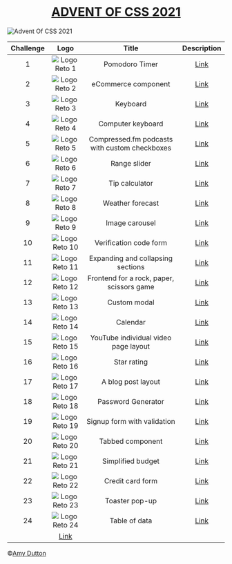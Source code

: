 <h1 style="text-align: center;">
    <a href="https://www.adventofcss.com/">ADVENT OF CSS 2021</a>
</h1>

![Advent Of CSS 2021](https://github.com/codigocaballer/adventofcss-2021/blob/main/static/cover.jpeg)

| Challenge |                                            Logo                                               |                       Title                               |                    Description                                                                   |
|:---------:|:---------------------------------------------------------------------------------------------:|:---------------------------------------------------------:|:------------------------------------------------------------------------------------------------:|
|     1     |  ![Logo Reto 1](https://github.com/codigocaballer/adventofcss-2021/blob/main/static/1.png)  |        Pomodoro Timer                                     | [Link](https://github.com/codigocaballer/adventofcss-2021/blob/main/src/challenge1/README.md)  | 
|     2     |  ![Logo Reto 2](https://github.com/codigocaballer/adventofcss-2021/blob/main/static/2.png)  |        eCommerce component                                | [Link](https://github.com/codigocaballer/adventofcss-2021/blob/main/src/challenge2/README.md)  |
|     3     |  ![Logo Reto 3](https://github.com/codigocaballer/adventofcss-2021/blob/main/static/3.png)  |        Keyboard                                           | [Link](https://github.com/codigocaballer/adventofcss-2021/blob/main/src/challenge3/README.md)  |
|     4     |  ![Logo Reto 4](https://github.com/codigocaballer/adventofcss-2021/blob/main/static/4.png)  |        Computer keyboard                                  | [Link](https://github.com/codigocaballer/adventofcss-2021/blob/main/src/challenge4/README.md)  |
|     5     |  ![Logo Reto 5](https://github.com/codigocaballer/adventofcss-2021/blob/main/static/5.png)  |        Compressed.fm podcasts with custom checkboxes      | [Link](https://github.com/codigocaballer/adventofcss-2021/blob/main/src/challenge5/README.md)  |
|     6     |  ![Logo Reto 6](https://github.com/codigocaballer/adventofcss-2021/blob/main/static/6.png)  |        Range slider                                       | [Link](https://github.com/codigocaballer/adventofcss-2021/blob/main/src/challenge6/README.md)  |
|     7     |  ![Logo Reto 7](https://github.com/codigocaballer/adventofcss-2021/blob/main/static/7.png)  |        Tip calculator                                     | [Link](https://github.com/codigocaballer/adventofcss-2021/blob/main/src/challenge7/README.md)  |
|     8     |  ![Logo Reto 8](https://github.com/codigocaballer/adventofcss-2021/blob/main/static/8.png)  |        Weather forecast                                   | [Link](https://github.com/codigocaballer/adventofcss-2021/blob/main/src/challenge8/README.md)  |
|     9     |  ![Logo Reto 9](https://github.com/codigocaballer/adventofcss-2021/blob/main/static/9.png)  |        Image carousel                                     | [Link](https://github.com/codigocaballer/adventofcss-2021/blob/main/src/challenge9/README.md)  |
|    10     | ![Logo Reto 10](https://github.com/codigocaballer/adventofcss-2021/blob/main/static/10.png) |        Verification code form                             | [Link](https://github.com/codigocaballer/adventofcss-2021/blob/main/src/challenge10/README.md) |
|    11     | ![Logo Reto 11](https://github.com/codigocaballer/adventofcss-2021/blob/main/static/11.png) |        Expanding and collapsing sections                  | [Link](https://github.com/codigocaballer/adventofcss-2021/blob/main/src/challenge11/README.md) |
|    12     | ![Logo Reto 12](https://github.com/codigocaballer/adventofcss-2021/blob/main/static/12.png) |        Frontend for a rock, paper, scissors game          | [Link](https://github.com/codigocaballer/adventofcss-2021/blob/main/src/challenge12/README.md) |
|    13     | ![Logo Reto 13](https://github.com/codigocaballer/adventofcss-2021/blob/main/static/13.png) |        Custom modal                                       | [Link](https://github.com/codigocaballer/adventofcss-2021/blob/main/src/challenge13/README.md) |
|    14     | ![Logo Reto 14](https://github.com/codigocaballer/adventofcss-2021/blob/main/static/14.png) |        Calendar                                           | [Link](https://github.com/codigocaballer/adventofcss-2021/blob/main/src/challenge14/README.md) |
|    15     | ![Logo Reto 15](https://github.com/codigocaballer/adventofcss-2021/blob/main/static/15.png) |        YouTube individual video page layout               | [Link](https://github.com/codigocaballer/adventofcss-2021/blob/main/src/challenge15/README.md) |
|    16     | ![Logo Reto 16](https://github.com/codigocaballer/adventofcss-2021/blob/main/static/16.png) |        Star rating                                        | [Link](https://github.com/codigocaballer/adventofcss-2021/blob/main/src/challenge16/README.md) |
|    17     | ![Logo Reto 17](https://github.com/codigocaballer/adventofcss-2021/blob/main/static/17.png) |        A blog post layout                                 | [Link](https://github.com/codigocaballer/adventofcss-2021/blob/main/src/challenge17/README.md) |
|    18     | ![Logo Reto 18](https://github.com/codigocaballer/adventofcss-2021/blob/main/static/18.png) |        Password Generator                                 | [Link](https://github.com/codigocaballer/adventofcss-2021/blob/main/src/challenge18/README.md) |
|    19     | ![Logo Reto 19](https://github.com/codigocaballer/adventofcss-2021/blob/main/static/19.png) |        Signup form with validation                        | [Link](https://github.com/codigocaballer/adventofcss-2021/blob/main/src/challenge19/README.md) |
|    20     | ![Logo Reto 20](https://github.com/codigocaballer/adventofcss-2021/blob/main/static/20.png) |        Tabbed component                                   | [Link](https://github.com/codigocaballer/adventofcss-2021/blob/main/src/challenge20/README.md) |
|    21     | ![Logo Reto 21](https://github.com/codigocaballer/adventofcss-2021/blob/main/static/21.png) |        Simplified budget                                  | [Link](https://github.com/codigocaballer/adventofcss-2021/blob/main/src/challenge21/README.md) |
|    22     | ![Logo Reto 22](https://github.com/codigocaballer/adventofcss-2021/blob/main/static/22.png) |        Credit card form                                   | [Link](https://github.com/codigocaballer/adventofcss-2021/blob/main/src/challenge22/README.md) |
|    23     | ![Logo Reto 23](https://github.com/codigocaballer/adventofcss-2021/blob/main/static/23.png) |        Toaster pop-up                                     | [Link](https://github.com/codigocaballer/adventofcss-2021/blob/main/src/challenge23/README.md) |
|    24     | ![Logo Reto 24](https://github.com/codigocaballer/adventofcss-2021/blob/main/static/24.png) |        Table of data                                      | [Link](https://github.com/codigocaballer/adventofcss-2021/blob/main/src/challenge24/README.md) |
                                                                                                                                                                        | [Link](https://github.com/codigocaballer/adventofcss-2021/blob/main/src/challenge1/README.md)  |

©[Amy Dutton](https://twitter.com/selfteachme)

